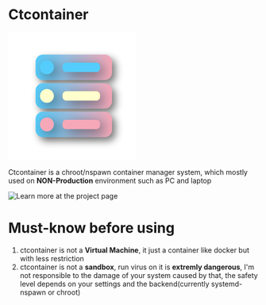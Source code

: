 Ctcontainer
=
<img src="https://github.com/TeaHouseLab/TeaHouseArtworks/blob/main/OtherProjects/ctcontainer.svg?raw=true" alt="logo" style="width:256px;"/>

Ctcontainer is a chroot/nspawn container manager system, which mostly used on **NON-Production** environment such as PC and laptop

![Learn more at the project page](https://ruzhtw.top/pages/projects/CenterLinux/ctcontainer)

# Must-know before using
1. ctcontainer is not a **Virtual Machine**, it just a container like docker but with less restriction
2. ctcontainer is not a **sandbox**, run virus on it is **extremly dangerous**, I'm not responsible to the damage of your system caused by that, the safety level depends on your settings and the backend(currently systemd-nspawn or chroot)